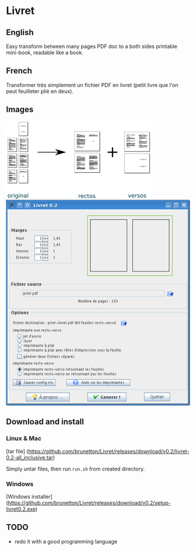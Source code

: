 # Livret

## English

Easy transform between many pages PDF doc to a both sides printable mini-book, readable like a book.

## French

Transformer très simplement un fichier PDF en livret (petit livre que l'on peut feuilleter plié en deux).

## Images

![](livret_schema.png)
![](screenshot.png)

## Download and install

### Linux & Mac
[tar file] (https://github.com/brunetton/Livret/releases/download/v0.2/livret-0.2-all_inclusive.tar)

Simply untar files, then run `run.sh` from created directory.

### Windows

[Windows installer] (https://github.com/brunetton/Livret/releases/download/v0.2/setup-livret0.2.exe)

## TODO

  * redo it with a good programming language
